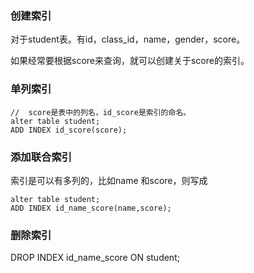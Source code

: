 ### 创建索引

对于student表。有id，class_id，name，gender，score。

如果经常要根据score来查询，就可以创建关于score的索引。


### 单列索引

    //  score是表中的列名，id_score是索引的命名。
    alter table student;
    ADD INDEX id_score(score);


### 添加联合索引

索引是可以有多列的，比如name 和score，则写成

    alter table student;
    ADD INDEX id_name_score(name,score);


### 删除索引

DROP INDEX id_name_score ON student;


































